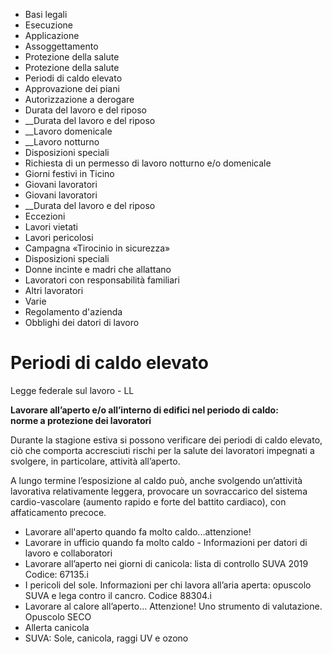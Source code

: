   * Basi legali
  * Esecuzione
  * Applicazione
  * Assoggettamento
  * Protezione della salute
  * Protezione della salute
  * Periodi di caldo elevato
  * Approvazione dei piani
  * Autorizzazione a derogare
  * Durata del lavoro e del riposo
  *  __Durata del lavoro e del riposo
  *  __Lavoro domenicale
  *  __Lavoro notturno
  * Disposizioni speciali
  * Richiesta di un permesso di lavoro notturno e/o domenicale
  * Giorni festivi in Ticino
  * Giovani lavoratori
  * Giovani lavoratori
  *  __Durata del lavoro e del riposo
  * Eccezioni
  * Lavori vietati 
  * Lavori pericolosi
  * Campagna «Tirocinio in sicurezza»
  * Disposizioni speciali
  * Donne incinte e madri che allattano
  * Lavoratori con responsabilità familiari
  * Altri lavoratori
  * Varie
  * Regolamento d'azienda
  * Obblighi dei datori di lavoro

#  Periodi di caldo elevato

Legge federale sul lavoro - LL

**Lavorare all’aperto e/o all’interno di edifici nel periodo di caldo:  
norme a protezione dei lavoratori**

  
Durante la stagione estiva si possono verificare dei periodi di caldo elevato,
ciò che comporta accresciuti rischi per la salute dei lavoratori impegnati a
svolgere, in particolare, attività all’aperto.

A lungo termine l’esposizione al caldo può, anche svolgendo un’attività
lavorativa relativamente leggera, provocare un sovraccarico del sistema
cardio-vascolare (aumento rapido e forte del battito cardiaco), con
affaticamento precoce.

  * Lavorare all'aperto quando fa molto caldo...attenzione!
  * Lavorare in ufficio quando fa molto caldo - Informazioni per datori di lavoro e collaboratori
  * Lavorare all’aperto nei giorni di canicola: lista di controllo SUVA 2019 Codice: 67135.i
  * I pericoli del sole. Informazioni per chi lavora all’aria aperta: opuscolo SUVA e lega contro il cancro. Codice 88304.i
  * Lavorare al calore all’aperto… Attenzione! Uno strumento di valutazione. Opuscolo SECO
  * Allerta canicola
  * SUVA: Sole, canicola, raggi UV e ozono

